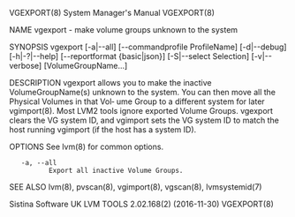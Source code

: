 VGEXPORT(8)                                                   System Manager's Manual                                                  VGEXPORT(8)

NAME
       vgexport - make volume groups unknown to the system

SYNOPSIS
       vgexport  [-a|--all]  [--commandprofile  ProfileName]  [-d|--debug]  [-h|-?|--help]  [--reportformat  {basic|json}] [-S|--select Selection]
       [-v|--verbose] [VolumeGroupName...]

DESCRIPTION
       vgexport allows you to make the inactive VolumeGroupName(s) unknown to the system.  You can then move all the Physical Volumes in that Vol‐
       ume  Group  to a different system for later vgimport(8).  Most LVM2 tools ignore exported Volume Groups.  vgexport clears the VG system ID,
       and vgimport sets the VG system ID to match the host running vgimport (if the host has a system ID).

OPTIONS
       See lvm(8) for common options.

       -a, --all
              Export all inactive Volume Groups.

SEE ALSO
       lvm(8), pvscan(8), vgimport(8), vgscan(8), lvmsystemid(7)

Sistina Software UK                                     LVM TOOLS 2.02.168(2) (2016-11-30)                                             VGEXPORT(8)
